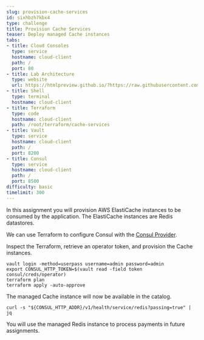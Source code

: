 ```yaml
---
slug: provision-cache-services
id: sixhbzh7kbx4
type: challenge
title: Provision Cache Services
teaser: Deploy managed Cache instances
tabs:
- title: Cloud Consoles
  type: service
  hostname: cloud-client
  path: /
  port: 80
- title: Lab Architecture
  type: website
  url: https://htmlpreview.github.io/?https://raw.githubusercontent.com/hashicorp/field-workshops-consul/blob/master/instruqt-tracks/multi-cloud-service-networking-with-consul/assets/diagrams/diagrams.html
- title: Shell
  type: terminal
  hostname: cloud-client
- title: Terraform
  type: code
  hostname: cloud-client
  path: /root/terraform/cache-services
- title: Vault
  type: service
  hostname: cloud-client
  path: /
  port: 8200
- title: Consul
  type: service
  hostname: cloud-client
  path: /
  port: 8500
difficulty: basic
timelimit: 300
---
```

In this assignment you will provision AWS ElastiCache instances to be consumed by the application.
The ElastiCache instances are Redis datastores. <br>

We can use Terraform to configure Consul with the [Consul Provider](https://registry.terraform.io/providers/hashicorp/consul/latest/docs).

Inspect the Terraform, retrieve an operator token, and provision the Cache instances. <br>

```
vault login -method=userpass username=admin password=admin
export CONSUL_HTTP_TOKEN=$(vault read -field token consul/creds/operator)
terraform plan
terraform apply -auto-approve
```

The managed Cache instance will now be available in the catalog.

```
curl -s "${CONSUL_HTTP_ADDR}/v1/health/service/redis?passing=true" | jq
```

You will use the managed Redis instance to process payments in future assignments.
